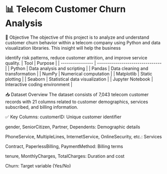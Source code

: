 # 📊 Telecom Customer Churn Analysis

📌 Objective
The objective of this project is to analyze and understand customer churn behavior within a telecom company using Python and data visualization libraries. This insight will help the business 

identify risk patterns, reduce customer attrition, and improve service quality.
| Tool             | Purpose                          |
| ---------------- | -------------------------------- |
| Python           | Data analysis and scripting      |
| Pandas           | Data cleaning and transformation |
| NumPy            | Numerical computation            |
| Matplotlib       | Static plotting                  |
| Seaborn          | Statistical data visualization   |
| Jupyter Notebook | Interactive coding environment   |

📥 Dataset Overview
The dataset consists of 7,043 telecom customer records with 21 columns related to customer demographics, services subscribed, and billing information.

✅ Key Columns:
customerID: Unique customer identifier

gender, SeniorCitizen, Partner, Dependents: Demographic details

PhoneService, MultipleLines, InternetService, OnlineSecurity, etc.: Services

Contract, PaperlessBilling, PaymentMethod: Billing terms

tenure, MonthlyCharges, TotalCharges: Duration and cost

Churn: Target variable (Yes/No)
